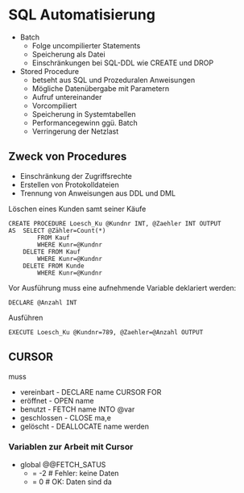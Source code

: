 # SQL Automatisierung

- Batch
  + Folge uncompilierter Statements
  + Speicherung als Datei
  + Einschränkungen bei SQL-DDL wie CREATE und DROP
- Stored Procedure
  + betseht aus SQL und Prozeduralen Anweisungen
  + Mögliche Datenübergabe mit Parametern
  + Aufruf untereinander
  + Vorcompiliert
  + Speicherung in Systemtabellen
  + Performancegewinn ggü. Batch
  + Verringerung der Netzlast

## Zweck von Procedures

* Einschränkung der Zugriffsrechte
* Erstellen von Protokolldateien
* Trennung von Anweisungen aus DDL und DML

Löschen eines Kunden samt seiner Käufe

	CREATE PROCEDURE Loesch_Ku @Kundnr INT, @Zaehler INT OUTPUT
	AS	SELECT @Zähler=Count(*)
			FROM Kauf
			WHERE Kunr=@Kundnr
		DELETE FROM Kauf
			WHERE Kunr=@Kundnr
		DELETE FROM Kunde
			WHERE Kunr=@Kundnr

Vor Ausführung muss eine aufnehmende Variable deklariert werden:

	DECLARE @Anzahl INT

Ausführen

	EXECUTE Loesch_Ku @Kundnr=789, @Zaehler=@Anzahl OUTPUT

## CURSOR

muss 
+ vereinbart - DECLARE name CURSOR FOR <Anweisung>
+ eröffnet - OPEN name
+ benutzt - FETCH name INTO @var
+ geschlossen - CLOSE ma,e
+ gelöscht - DEALLOCATE name
werden

### Variablen zur Arbeit mit Cursor

- global @@FETCH_SATUS
  * = -2 # Fehler: keine Daten
  * =  0 # OK: Daten sind da

